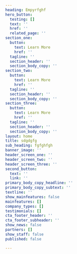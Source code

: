 ```yaml
---
heading: Empyrfghf
hero_button:
  testing: []
  text: ''
  href: ''
  related_page: ''
section_one:
  button:
    text: Learn More
    href: ''
  tagline: ''
  section_header: ''
  section_body_copy: ''
section_two:
  button:
    text: Learn More
    href: ''
  tagline: ''
  section_header: ''
  section_body_copy: ''
section_three:
  button:
    text: Learn More
    href: ''
  tagline: ''
  section_header: ''
  section_body_copy: ''
layout: home
title: sdgdgfg
sub_heading: fgfghfgh
banner_image: ''
header_screen_one: ''
header_screen_two: ''
header_screen_three: ''
second_button:
  text: ''
  link: ''
primary_body_copy_headline: ''
primary_body_copy_subtext: ''
textline: ''
show_mainfeatures: false
mainfeatures: []
company_types: []
testimonials: []
cta_footer_header: ''
cta_footer_subheader: ''
show_news: false
partners: []
show_staff: false
published: false

---
```

